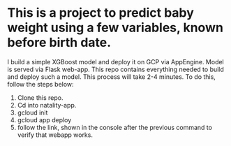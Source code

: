 # This is a project to predict baby weight using a few variables, known before birth date.

I build a simple XGBoost model and deploy it on GCP via AppEngine. Model is served via Flask web-app. This repo contains everything needed to build and deploy such a model. This process will take 2-4 minutes. To do this, follow the steps below:

1. Clone this repo.
2. Cd into natality-app.
3. gcloud init
4. gcloud app deploy
5. follow the link, shown in the console after the previous command to verify that webapp works.